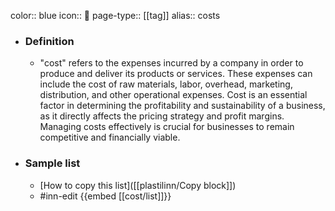 color:: blue
icon:: 💸
page-type:: [[tag]]
alias:: costs

- ### Definition 
  - "cost" refers to the expenses incurred by a company in order to produce and deliver its products or services. These expenses can include the cost of raw materials, labor, overhead, marketing, distribution, and other operational expenses. Cost is an essential factor in determining the profitability and sustainability of a business, as it directly affects the pricing strategy and profit margins. Managing costs effectively is crucial for businesses to remain competitive and financially viable.
- ### Sample list
  - [How to copy this list]([[plastilinn/Copy block]])
  - #inn-edit {{embed [[cost/list]]}}


